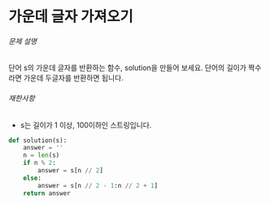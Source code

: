 # 가운데 글자 가져오기

###### 문제 설명

단어 s의 가운데 글자를 반환하는 함수, solution을 만들어 보세요. 단어의 길이가 짝수라면 가운데 두글자를 반환하면 됩니다.

###### 재한사항

- s는 길이가 1 이상, 100이하인 스트링입니다.



```python
def solution(s):
    answer = ''
    n = len(s)
    if n % 2:
        answer = s[n // 2]
    else:
        answer = s[n // 2 - 1:n // 2 + 1]
    return answer
```

